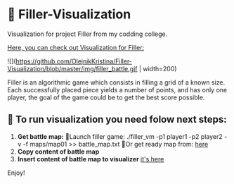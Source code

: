 # 🌈 Filler-Visualization
Visualization for project Filler from my codding college. 

[Here, you can check out Visualization for Filler:](https://olejnikkristina.github.io/Filler-Visualization/.)
 
![](https://github.com/OlejnikKristina/Filler-Visualization/blob/master/img/filler_battle.gif | width=200)
 
Filler is an algorithmic game which consists in filling a grid of a known size.
Each successfully placed piece yields a number of points, and has only one player, the
goal of the game could be to get the best score possible.

## 🌈 To run visualization you need folow next steps:

1) **Get battle map:**
  🍍Launch filler game:
   ./filler_vm -p1 player1 -p2 player2 -v -f maps/map01 >> battle_map.txt
  🍍Or get ready map from:
    [here](https://raw.githubusercontent.com/OlejnikKristina/Filler-Visualization/master/map.txt)
2) **Copy content of battle map**
3) **Insert content of battle map to visualizer**
   [it's here](https://olejnikkristina.github.io/Filler-Visualization/)

Enjoy!
